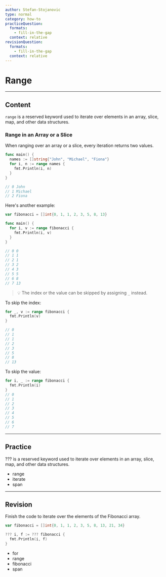 ```yaml
---
author: Stefan-Stojanovic
type: normal
category: how-to
practiceQuestion:
  formats:
    - fill-in-the-gap
  context: relative
revisionQuestion:
  formats:
    - fill-in-the-gap
  context: relative
---
```


# Range


---

## Content

`range` is a reserved keyword used to iterate over elements in an array, slice, map, and other data structures.

### Range in an Array or a Slice

When ranging over an array or a slice, every iteration returns two values.

```go
func main() {
  names := []string{"John", "Michael", "Fiona"}
  for i, n := range names {
    fmt.Println(i, n)
  }
}

// 0 John
// 1 Michael
// 2 Fiona
```

Here's another example:

```go
var fibonacci = []int{0, 1, 1, 2, 3, 5, 8, 13}

func main() {
  for i, v := range fibonacci {
    fmt.Println(i, v)
  }
}

// 0 0
// 1 1
// 2 1
// 3 2
// 4 3
// 5 5
// 6 8
// 7 13
```

> 💡 The index or the value can be skipped by assigning `_` instead.

To skip the index:

```go
for _, v := range fibonacci {
  fmt.Println(v)
}

// 0
// 1
// 1
// 2
// 3
// 5
// 8
// 13
```

To skip the value:

```go
for i, _ := range fibonacci {
  fmt.Println(i)
}
// 0
// 1
// 2
// 3
// 4
// 5
// 6
// 7
```


---

## Practice

??? is a reserved keyword used to iterate over elements in an array, slice, map, and other data structures.

- range
- iterate
- span


---

## Revision

Finish the code to iterate over the elements of the Fibonacci array.

```go
var fibonacci = []int{0, 1, 1, 2, 3, 5, 8, 13, 21, 34}

??? i, f := ??? fibonacci {
  fmt.Println(i, f)
}
```

- for
- range
- fibonacci 
- span
